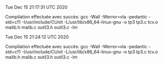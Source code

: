 Tue Dec 15 21:17:31 UTC 2020

Compilation effectuée avec succès: gcc -Wall -Werror=vla -pedantic -std=c11 -I/usr/include/CUnit -L/usr/lib/x86_64-linux-gnu -o tp3 tp3.c tcv.o malib.h malib.c outil3.h outil3.c -lm


Tue Dec 15 21:24:12 UTC 2020

Compilation effectuée avec succès: gcc -Wall -Werror=vla -pedantic -std=c11 -I/usr/include/CUnit -L/usr/lib/x86_64-linux-gnu -o tp3 tp3.c tcv.o malib.h malib.c outil3.h outil3.c -lm


